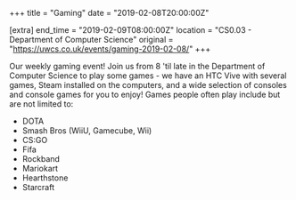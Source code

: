 +++
title = "Gaming"
date = "2019-02-08T20:00:00Z"

[extra]
end_time = "2019-02-09T08:00:00Z"
location = "CS0.03 - Department of Computer Science"
original = "https://uwcs.co.uk/events/gaming-2019-02-08/"
+++

Our weekly gaming event\! Join us from 8 'til late in the Department of Computer Science to play some games - we have an HTC Vive with several games, Steam installed on the computers, and a wide selection of consoles and console games for you to enjoy\! Games people often play include but are not limited to:

  - DOTA  
  - Smash Bros (WiiU, Gamecube, Wii)  
  - CS:GO  
  - Fifa  
  - Rockband  
  - Mariokart  
  - Hearthstone  
  - Starcraft

